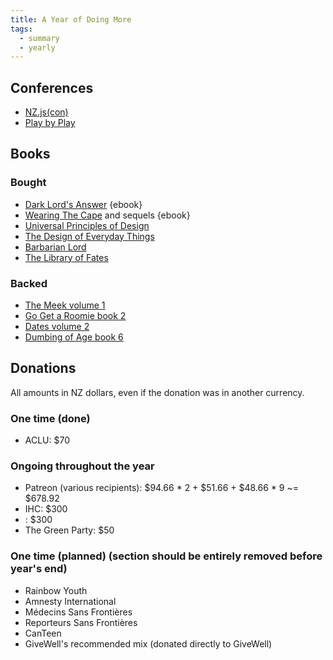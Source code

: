 ```yaml
---
title: A Year of Doing More
tags:
  - summary
  - yearly
---
```


## Conferences

- [NZ.js(con)](http://conference.javascript.org.nz/)
- [Play by Play](http://playbyplay.co.nz/)


## Books

### Bought

- [Dark Lord's Answer](https://www.amazon.com/Dark-Lords-Answer-Eliezer-Yudkowsky-ebook/dp/B01N9IPGWZ) {ebook}
- [Wearing The Cape](https://www.amazon.com/Wearing-Cape-Book-ebook/dp/B004XRCC1G) and sequels {ebook}
- [Universal Principles of Design](https://www.amazon.com/Universal-Principles-Design-Revised-Updated/dp/1592535879/)
- [The Design of Everyday Things](https://www.amazon.com/gp/product/0465050654/)
- [Barbarian Lord](https://www.amazon.com/Barbarian-Lord-Matt-Smith/dp/0547859066)
- [The Library of Fates](https://www.goodreads.com/book/show/32766747-the-library-of-fates)

### Backed

- [The Meek volume 1](https://www.kickstarter.com/projects/shingworks/the-meek-volume-1)
- [Go Get a Roomie book 2](https://www.kickstarter.com/projects/hiveworks/go-get-a-roomie-books-1-2-by-chloe-c/description)
- [Dates volume 2](https://www.kickstarter.com/projects/marginspublishing/dates-an-anthology-of-queer-historical-fiction-vol)
- [Dumbing of Age book 6](https://www.kickstarter.com/projects/326540223/dumbing-of-age-sixth-book-collection)


## Donations

All amounts in NZ dollars, even if the donation was in another currency.

### One time (done)

- ACLU: $70

### Ongoing throughout the year

- Patreon (various recipients): $94.66 * 2 + $51.66 + $48.66 * 9 ~= $678.92
- IHC: $300
- : $300
- The Green Party: $50

### One time (planned) (section should be entirely removed before year's end)

- Rainbow Youth
- Amnesty International
- Médecins Sans Frontières
- Reporteurs Sans Frontières
- CanTeen
- GiveWell's recommended mix (donated directly to GiveWell)

